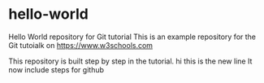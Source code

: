 # hello-world
Hello World repository for Git tutorial
This is an example repository for the Git tutoialk on https://www.w3schools.com

This repository is built step by step in the tutorial.
hi this is the new line
It now include steps for github

